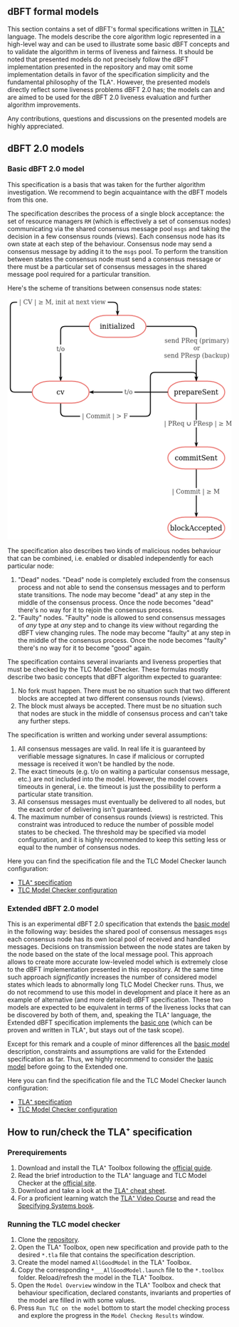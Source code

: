 ## dBFT formal models

This section contains a set of dBFT's formal specifications written in
[TLA⁺](https://lamport.azurewebsites.net/tla/tla.html) language. The models
describe the core algorithm logic represented in a high-level way and can be used
to illustrate some basic dBFT concepts and to validate the algorithm in terms of
liveness and fairness. It should be noted that presented models do not precisely
follow the dBFT implementation presented in the repository and may omit some
implementation details in favor of the specification simplicity and the
fundamental philosophy of the TLA⁺. However, the presented models directly
reflect some liveness problems dBFT 2.0 has; the models can and are aimed to be
used for the dBFT 2.0 liveness evaluation and further algorithm improvements.

Any contributions, questions and discussions on the presented models are highly
appreciated.

## dBFT 2.0 models

### Basic dBFT 2.0 model

This specification is a basis that was taken for the further algorithm
investigation. We recommend to begin acquaintance with the dBFT models from this
one.
 
The specification describes the process of a single block acceptance: the set of
resource managers `RM` (which is effectively a set of consensus nodes)
communicating via the shared consensus message pool `msgs` and taking the
decision in a few consensus rounds (views). Each consensus node has its own state
at each step of the behaviour. Consensus node may send a consensus message by
adding it to the `msgs` pool. To perform the transition between states the
consensus node must send a consensus message or there must be a particular set of
consensus messages in the shared message pool required for a particular
transition.

Here's the scheme of transitions between consensus node states:

![Basic dBFT model transitions scheme](./.github/dbft.png)

The specification also describes two kinds of malicious nodes behaviour that can
be combined, i.e. enabled or disabled independently for each particular node:

1. "Dead" nodes. "Dead" node is completely excluded from the consensus process
   and not able to send the consensus messages and to perform state transitions.
   The node may become "dead" at any step in the middle of the consensus process.
   Once the node becomes "dead" there's no way for it to rejoin the consensus
   process.
2. "Faulty" nodes. "Faulty" node is allowed to send consensus messages of *any*
   type at *any* step and to change its view without regarding the dBFT view
   changing rules. The node may become "faulty" at any step in the middle of the
   consensus process. Once the node becomes "faulty" there's no way for it to
   become "good" again.

The specification contains several invariants and liveness properties that must
be checked by the TLC Model Checker. These formulas mostly describe two basic
concepts that dBFT algorithm expected to guarantee:

1. No fork must happen. There must be no situation such that two different
   blocks are accepted at two different consensus rounds (views).
2. The block must always be accepted. There must be no situation such that nodes
   are stuck in the middle of consensus process and can't take any further steps.

The specification is written and working under several assumptions:

1. All consensus messages are valid. In real life it is guaranteed by verifiable
   message signatures. In case if malicious or corrupted message is received it
   won't be handled by the node.
2. The exact timeouts (e.g. t/o on waiting a particular consensus message, etc.)
   are not included into the model. However, the model covers timeouts in
   general, i.e. the timeout is just the possibility to perform a particular
   state transition.
3. All consensus messages must eventually be delivered to all nodes, but the
   exact order of delivering isn't guaranteed.
4. The maximum number of consensus rounds (views) is restricted. This constraint
   was introduced to reduce the number of possible model states to be checked.
   The threshold may be specified via model configuration, and it is highly
   recommended to keep this setting less or equal to the number of consensus
   nodes.

Here you can find the specification file and the TLC Model Checker launch
configuration:

* [TLA⁺ specification](./dbft/dbft.tla)
* [TLC Model Checker configuration](./dbft/dbft___AllGoodModel.launch)

### Extended dBFT 2.0 model

This is an experimental dBFT 2.0 specification that extends the
[basic model](#basic-dbft-20-model) in the following way: besides the shared pool
of consensus messages `msgs` each consensus node has its own local pool of
received and handled messages. Decisions on transmission between the node states
are taken by the node based on the state of the local message pool. This approach
allows to create more accurate low-leveled model which is extremely close to the
dBFT implementation presented in this repository. At the same time such approach
*significantly* increases the number of considered model states which leads to
abnormally long TLC Model Checker runs. Thus, we do not recommend to use this
model in development and place it here as an example of alternative (and more
detailed) dBFT specification. These two models are expected to be equivalent in
terms of the liveness locks that can be discovered by both of them, and, speaking
the TLA⁺ language, the Extended dBFT specification implements the
[basic one](#basic-dbft-20-model) (which can be proven and written in TLA⁺, but
stays out of the task scope).

Except for this remark and a couple of minor differences all the
[basic model](#basic-dbft-20-model) description, constraints and assumptions are
valid for the Extended specification as far. Thus, we highly recommend to
consider the [basic model](#basic-dbft-20-model) before going to the Extended
one.
 
Here you can find the specification file and the TLC Model Checker launch
configuration:

* [TLA⁺ specification](./dbftMultipool/dbftMultipool.tla)
* [TLC Model Checker configuration](./dbftMultipool/dbftMultipool___AllGoodModel.launch)

## How to run/check the TLA⁺ specification

### Prerequirements

1. Download and install the TLA⁺ Toolbox following the
   [official guide](http://lamport.azurewebsites.net/tla/toolbox.html).
2. Read the brief introduction to the TLA⁺ language and TLC Model Checker at the
   [official site](http://lamport.azurewebsites.net/tla/high-level-view.html).
3. Download and take a look at the
   [TLA⁺ cheat sheet](https://lamport.azurewebsites.net/tla/summary-standalone.pdf).
4. For a proficient learning watch the
   [TLA⁺ Video Course](https://lamport.azurewebsites.net/video/videos.html) and
   read the [Specifying Systems book](http://lamport.azurewebsites.net/tla/book.html?back-link=tools.html#documentation).

### Running the TLC model checker

1. Clone the [repository](https://github.com/nspcc-dev/dbft.git).
2. Open the TLA⁺ Toolbox, open new specification and provide path to the desired
   `*.tla` file that contains the specification description.
3. Create the model named `AllGoodModel` in the TLA⁺ Toolbox.
4. Copy the corresponding `*___AllGoodModel.launch` file to the `*.toolbox`
   folder. Reload/refresh the model in the TLA⁺ Toolbox.
5. Open the `Model Overview` window in the TLA⁺ Toolbox  and check that behaviour
   specification, declared constants, invariants and properties of the model are
   filled in with some values.
6. Press `Run TLC on the model` bottom to start the model checking process and
   explore the progress in the `Model Checkng Results` window.